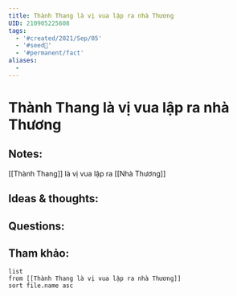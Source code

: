 ```yaml
---
title: Thành Thang là vị vua lập ra nhà Thương
UID: 210905225608
tags:
  - '#created/2021/Sep/05'
  - '#seed🥜'
  - '#permanent/fact'
aliases:
  - 
---
```

# Thành Thang là vị vua lập ra nhà Thương

## Notes:
[[Thành Thang]] là vị vua lập ra [[Nhà Thương]]

## Ideas & thoughts:

## Questions:


## Tham khảo:
```dataview
list
from [[Thành Thang là vị vua lập ra nhà Thương]]
sort file.name asc
```